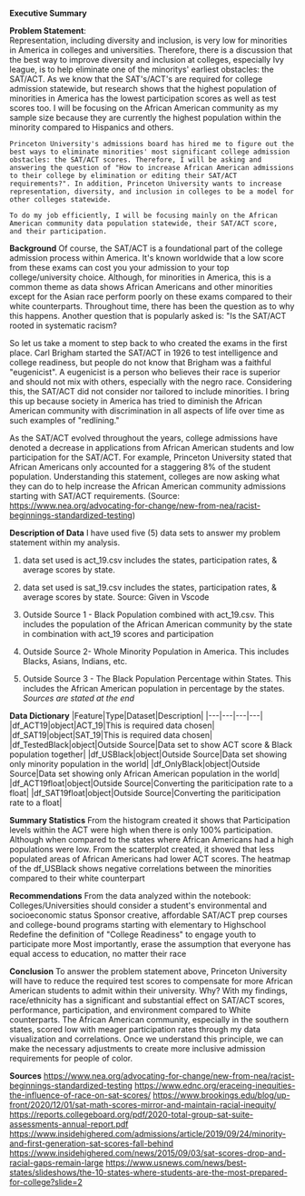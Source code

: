 **Executive Summary**

**Problem Statement**:	
	Representation, including diversity and inclusion, is very low for minorities in America in colleges and universities. Therefore, there is a discussion that the best way to improve diversity and inclusion at colleges, especially Ivy league, is to help eliminate one of the minoritys' earliest obstacles: the SAT/ACT. As we know that the SAT's/ACT's are required for college admission statewide, but research shows that the highest population of minorities in America has the lowest participation scores as well as test scores too. I will be focusing on the African American community as my sample size because they are currently the highest population within the minority compared to Hispanics and others. 

	Princeton University's admissions board has hired me to figure out the best ways to eliminate minorities' most significant college admission obstacles: the SAT/ACT scores. Therefore, I will be asking and answering the question of "How to increase African American admissions to their college by elimination or editing their SAT/ACT requirements?". In addition, Princeton University wants to increase representation, diversity, and inclusion in colleges to be a model for other colleges statewide. 
	
	To do my job efficiently, I will be focusing mainly on the African American community data population statewide, their SAT/ACT score,  and their participation. 

**Background**
Of course, the SAT/ACT is a foundational part of the college admission process within America. It's known worldwide that a low score from these exams can cost you your admission to your top college/university choice. Although, for minorities in America, this is a common theme as data shows African Americans and other minorities except for the Asian race perform poorly on these exams compared to their white counterparts. Throughout time, there has been the question as to why this happens. Another question that is popularly asked is: "Is the SAT/ACT rooted in systematic racism?

So let us take a moment to step back to who created the exams in the first place. Carl Brigham started the SAT/ACT in 1926 to test intelligence and college readiness, but people do not know that Brigham was a faithful "eugenicist". A eugenicist is a person who believes their race is superior and should not mix with others, especially with the negro race. Considering this, the SAT/ACT did not consider nor tailored to include minorities. I bring this up because society in America has tried to diminish the African American community with discrimination in all aspects of life over time as such examples of "redlining." 
	
 As the SAT/ACT evolved throughout the years, college admissions have denoted a decrease in applications from African American students and low participation for the SAT/ACT. For example, Princeton University stated that African Americans only accounted for a staggering 8% of the student population. Understanding this statement, colleges are now asking what they can do to help increase the African American community admissions starting with SAT/ACT requirements. 
(Source: https://www.nea.org/advocating-for-change/new-from-nea/racist-beginnings-standardized-testing)

**Description of Data**
I have used five (5) data sets to answer my problem statement within my analysis.
1. data set used is act_19.csv includes the states, participation rates, & average scores by state.

2. data set used is sat_19.csv includes the states, participation rates, & average scores by state.
	Source: Given in Vscode
3. Outside Source 1 - Black Population combined with act_19.csv. This includes the population of the African American community by the state in combination with act_19 scores and participation
 
4. Outside Source 2- Whole Minority Population in America. This includes Blacks, Asians, Indians, etc. 

5. Outside Source 3 - The Black Population Percentage within States. This includes the African American population in percentage by the states.
*Sources are stated at the end*

**Data Dictionary**
|Feature|Type|Dataset|Description|
|---|---|---|---|
|df_ACT19|object|ACT_19|This is required data chosen|
|df_SAT19|object|SAT_19|This is required data chosen|
|df_TestedBlack|object|Outside Source|Data set to show ACT score & Black population together|
|df_USBlack|object|Outside Source|Data set showing only minority population in the world|
|df_OnlyBlack|object|Outside Source|Data set showing only African American population in the world|
|df_ACT19float|object|Outside Source|Converting the pariticipation rate to a float|
|df_SAT19float|object|Outside Source|Converting the pariticipation rate to a float|

**Summary Statistics**
From the histogram created it shows that Participation levels within the ACT were high when there is only 100% participation. Although when compared to the states where African Americans had a high populations were low.
From the scatterplot created, it showed that less populated areas of African Americans had lower ACT scores.
The heatmap of the df_USBlack shows negative correlations between the minorities compared to their white counterpart


**Recommendations**
From the data analyzed within the notebook:
Colleges/Universities should consider a student's environmental and socioeconomic status
Sponsor creative, affordable SAT/ACT prep courses and college-bound programs starting with elementary to Highschool
Redefine the definition of "College Readiness" to engage youth to participate more
Most importantly, erase the assumption that everyone has equal access to education, no matter their race

**Conclusion**
To answer the problem statement above, Princeton University will have to reduce the required test scores to compensate for more African American students to admit within their university. Why? With my findings, race/ethnicity has a significant and substantial effect on SAT/ACT scores, performance, participation, and environment compared to White counterparts. The African American community, especially in the southern states, scored low with meager participation rates through my data visualization and correlations. Once we understand this principle, we can make the necessary adjustments to create more inclusive admission requirements for people of color.

**Sources**
https://www.nea.org/advocating-for-change/new-from-nea/racist-beginnings-standardized-testing
https://www.ednc.org/eraceing-inequities-the-influence-of-race-on-sat-scores/
https://www.brookings.edu/blog/up-front/2020/12/01/sat-math-scores-mirror-and-maintain-racial-inequity/
https://reports.collegeboard.org/pdf/2020-total-group-sat-suite-assessments-annual-report.pdf
https://www.insidehighered.com/admissions/article/2019/09/24/minority-and-first-generation-sat-scores-fall-behind
https://www.insidehighered.com/news/2015/09/03/sat-scores-drop-and-racial-gaps-remain-large
https://www.usnews.com/news/best-states/slideshows/the-10-states-where-students-are-the-most-prepared-for-college?slide=2